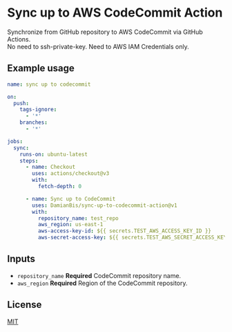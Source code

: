 # Sync up to AWS CodeCommit Action

Synchronize from GitHub repository to AWS CodeCommit via GitHub Actions.  
No need to ssh-private-key. Need to AWS IAM Credentials only.

## Example usage

```yaml
name: sync up to codecommit

on:
  push:
    tags-ignore:
      - '*'
    branches:
      - '*'

jobs:
  sync:
    runs-on: ubuntu-latest
    steps:
      - name: Checkout
        uses: actions/checkout@v3
        with:
          fetch-depth: 0

      - name: Sync up to CodeCommit
        uses: DamianBis/sync-up-to-codecommit-action@v1
        with:
          repository_name: test_repo
          aws_region: us-east-1
          aws-access-key-id: ${{ secrets.TEST_AWS_ACCESS_KEY_ID }}
          aws-secret-access-key: ${{ secrets.TEST_AWS_SECRET_ACCESS_KEY }}
```

## Inputs

- `repository_name` **Required** CodeCommit repository name.
- `aws_region` **Required** Region of the CodeCommit repository.

## License

[MIT](LICENSE)

